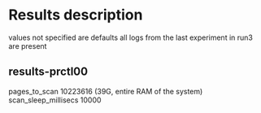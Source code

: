 # Results description
values not specified are defaults
all logs from the last experiment in run3 are present

## results-prctl00
pages_to_scan 10223616 (39G, entire RAM of the system)  
scan_sleep_millisecs 10000
